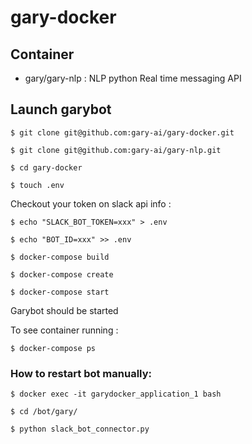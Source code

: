 # gary-docker

## Container

- gary/gary-nlp : NLP python Real time messaging API

## Launch garybot

`$ git clone git@github.com:gary-ai/gary-docker.git`

`$ git clone git@github.com:gary-ai/gary-nlp.git`

`$ cd gary-docker`

`$ touch .env`

Checkout your token on slack api info :

`$ echo "SLACK_BOT_TOKEN=xxx" > .env`

`$ echo "BOT_ID=xxx" >> .env`

`$ docker-compose build`

`$ docker-compose create`

`$ docker-compose start`

Garybot should be started

To see container running :

`$ docker-compose ps`


### How to restart bot manually:

`$ docker exec -it garydocker_application_1 bash`

`$ cd /bot/gary/`

`$ python slack_bot_connector.py`
